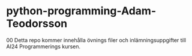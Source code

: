 # python-programming-Adam-Teodorsson 
00 Detta repo kommer innehålla övnings filer och inlämningsuppgifter till AI24 Programmerings kursen. 

 